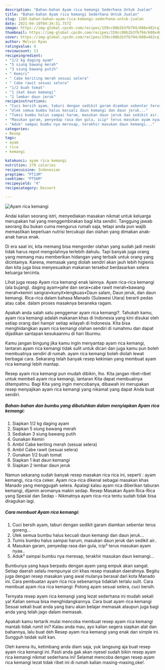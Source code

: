 ```yaml
---
description: "Bahan-bahan Ayam rica kemangi Sederhana Untuk Jualan"
title: "Bahan-bahan Ayam rica kemangi Sederhana Untuk Jualan"
slug: 1285-bahan-bahan-ayam-rica-kemangi-sederhana-untuk-jualan
date: 2021-04-10T04:34:51.757Z
image: https://img-global.cpcdn.com/recipes/159cc08b2b3fb794/680x482cq70/ayam-rica-kemangi-foto-resep-utama.jpg
thumbnail: https://img-global.cpcdn.com/recipes/159cc08b2b3fb794/680x482cq70/ayam-rica-kemangi-foto-resep-utama.jpg
cover: https://img-global.cpcdn.com/recipes/159cc08b2b3fb794/680x482cq70/ayam-rica-kemangi-foto-resep-utama.jpg
author: Melvin Ryan
ratingvalue: 4
reviewcount: 13
recipeingredient:
- "1/2 kg daging ayam"
- "5 siung bawang merah"
- "3 siung bawang putih"
- " Kemiri"
- " Cabe keriting merah sesuai selera"
- " Cabe rawit sesuai selera"
- "1/2 buah tomat"
- "1 ikat daun kemangi"
- "2 lembar daun jeruk"
recipeinstructions:
- "Cuci bersih ayam, taburi dengan sedikit garam diamkan sebentar terus goreng..."
- "Ulek semua bumbu halus kecuali daun kemangi dan daun jeruk..."
- "Tumis bumbu halus sampai harum, masukan daun jeruk dan sedikit air.."
- "Masukan garam, penyedap rasa dan gula, icip² terus masukan ayam nyaa.."
- "Aduk² sampai bumbu nya meresap, terakhir masukan daun kemangi..."
categories:
- Resep
tags:
- ayam
- rica
- kemangi

katakunci: ayam rica kemangi 
nutrition: 279 calories
recipecuisine: Indonesian
preptime: "PT13M"
cooktime: "PT56M"
recipeyield: "4"
recipecategory: Dessert

---
```



![Ayam rica kemangi](https://img-global.cpcdn.com/recipes/159cc08b2b3fb794/680x482cq70/ayam-rica-kemangi-foto-resep-utama.jpg)

Andai kalian seorang istri, menyediakan masakan nikmat untuk keluarga merupakan hal yang menggembirakan bagi kita sendiri. Tanggung jawab seorang ibu bukan cuma mengurus rumah saja, tetapi anda pun wajib memastikan keperluan nutrisi tercukupi dan olahan yang dimakan anak-anak harus enak.

Di era  saat ini, kita memang bisa mengorder olahan yang sudah jadi meski tidak harus repot mengolahnya terlebih dahulu. Tapi banyak juga orang yang memang mau memberikan hidangan yang terbaik untuk orang yang dicintainya. Karena, memasak yang diolah sendiri akan jauh lebih higienis dan kita juga bisa menyesuaikan makanan tersebut berdasarkan selera keluarga tercinta. 

Lihat juga resep Ayam rica kemangi enak lainnya. Ayam rica-rica kemangi (ala bujang). daging ayam•jahe dan serai•cabe rawit merah•bawang merah•kemiri sangrai•kunyit•lengkuas•Daun salam, Daun jeruk, dan daun kemangi. Rica-rica dalam bahasa Manado (Sulawesi Utara) berarti pedas atau cabe. dalam proses masaknya beraneka ragam.

Apakah anda salah satu penggemar ayam rica kemangi?. Tahukah kamu, ayam rica kemangi adalah makanan khas di Indonesia yang kini disukai oleh setiap orang dari hampir setiap wilayah di Indonesia. Kita bisa menghidangkan ayam rica kemangi olahan sendiri di rumahmu dan dapat dijadikan santapan kesukaanmu di hari liburmu.

Kamu jangan bingung jika kamu ingin menyantap ayam rica kemangi, lantaran ayam rica kemangi tidak sulit untuk dicari dan juga kamu pun boleh membuatnya sendiri di rumah. ayam rica kemangi boleh diolah lewat berbagai cara. Sekarang telah banyak resep kekinian yang membuat ayam rica kemangi lebih mantap.

Resep ayam rica kemangi pun mudah dibikin, lho. Kita jangan ribet-ribet untuk membeli ayam rica kemangi, lantaran Kita dapat membuatnya ditempatmu. Bagi Kita yang ingin mencobanya, dibawah ini merupakan resep menyajikan ayam rica kemangi yang nikamat yang dapat Anda buat sendiri.

<!--inarticleads1-->

##### Bahan-bahan dan bumbu yang dibutuhkan dalam menyiapkan Ayam rica kemangi:

1. Siapkan 1/2 kg daging ayam
1. Siapkan 5 siung bawang merah
1. Sediakan 3 siung bawang putih
1. Gunakan  Kemiri
1. Ambil  Cabe keriting merah (sesuai selera)
1. Ambil  Cabe rawit (sesuai selera)
1. Gunakan 1/2 buah tomat
1. Siapkan 1 ikat daun kemangi
1. Siapkan 2 lembar daun jeruk


Namun sekarang sudah banyak resep masakan rica rica ini, seperti : ayam kemangi, rica rica ceker. Ayam rica-rica dikenal sebagai masakan khas Manado yang menggugah selera. Apalagi kalau ayam rica diberikan taburan kemangi, dijamin aromanya makin sedap. Resep Masakan Ayam Rica-Rica yang Spesial dan Sedap - Nikmatnya ayam rica-rica tentu sudah tidak bisa diragukan lagi. 

<!--inarticleads2-->

##### Cara membuat Ayam rica kemangi:

1. Cuci bersih ayam, taburi dengan sedikit garam diamkan sebentar terus goreng...
1. Ulek semua bumbu halus kecuali daun kemangi dan daun jeruk...
1. Tumis bumbu halus sampai harum, masukan daun jeruk dan sedikit air..
1. Masukan garam, penyedap rasa dan gula, icip² terus masukan ayam nyaa..
1. Aduk² sampai bumbu nya meresap, terakhir masukan daun kemangi...


Bumbunya yang kaya berpadu dengan ayam yang empuk akan sangat. Setiap daerah selalu mempunyai ciri khas resep masakan daerahnya. Begitu juga dengan resep masakan yang awal mulanya berasal dari kota Manado ini. Cara pembuatan ayam rica rica sebenarnya tidaklah terlalu sulit. Cara membuat ayam rica rica kemangi: Potong ayam sesuai selera, cuci bersih. 

Ternyata resep ayam rica kemangi yang lezat sederhana ini mudah sekali ya! Kalian semua bisa menghidangkannya. Cara buat ayam rica kemangi Sesuai sekali buat anda yang baru akan belajar memasak ataupun juga bagi anda yang telah jago dalam memasak.

Apakah kamu tertarik mulai mencoba membuat resep ayam rica kemangi mantab tidak rumit ini? Kalau anda mau, ayo kalian segera siapkan alat dan bahannya, lalu buat deh Resep ayam rica kemangi yang enak dan simple ini. Sungguh taidak sulit kan. 

Oleh karena itu, ketimbang anda diam saja, yuk langsung aja buat resep ayam rica kemangi ini. Pasti anda gak akan nyesel sudah bikin resep ayam rica kemangi nikmat sederhana ini! Selamat mencoba dengan resep ayam rica kemangi lezat tidak ribet ini di rumah kalian masing-masing,oke!.

